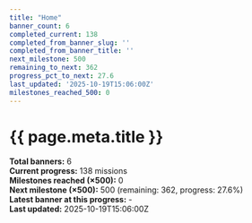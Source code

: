 ```yaml
---
title: "Home"
banner_count: 6
completed_current: 138
completed_from_banner_slug: ''
completed_from_banner_title: ''
next_milestone: 500
remaining_to_next: 362
progress_pct_to_next: 27.6
last_updated: '2025-10-19T15:06:00Z'
milestones_reached_500: 0
---
```

# {{ page.meta.title }}

<!-- BANNER-STATS:START -->
**Total banners:** 6  
**Current progress:** 138 missions  
**Milestones reached (×500):** 0  
**Next milestone (×500):** 500 (remaining: 362, progress: 27.6%)  
**Latest banner at this progress:** -  
**Last updated:** 2025-10-19T15:06:00Z
<!-- BANNER-STATS:END -->